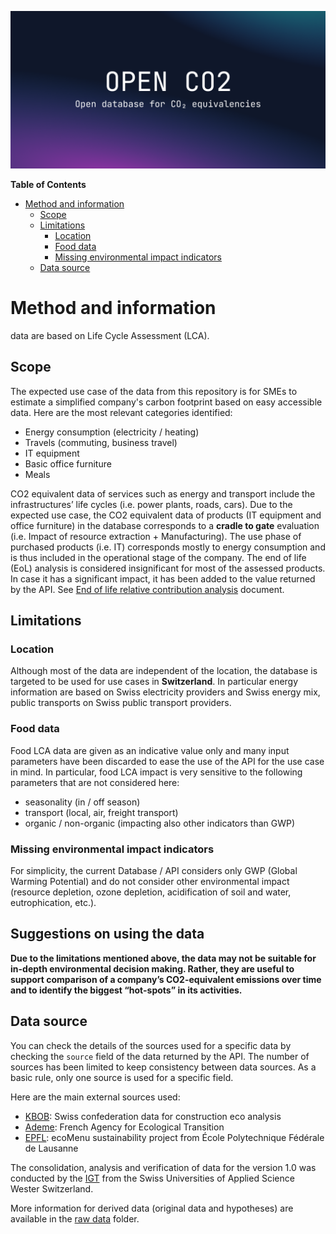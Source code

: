 ![Open Database and API for CO₂ equivalencies](../cover.png)

<!-- START doctoc generated TOC please keep comment here to allow auto update -->
<!-- DON'T EDIT THIS SECTION, INSTEAD RE-RUN doctoc TO UPDATE -->
**Table of Contents**

- [Method and information](#method-and-information)
  - [Scope](#scope)
  - [Limitations](#limitations)
    - [Location](#location)
    - [Food data](#food-data)
    - [Missing environmental impact indicators](#missing-environmental-impact-indicators)
  - [Data source](#data-source)

<!-- END doctoc generated TOC please keep comment here to allow auto update -->

# Method and information

data are based on Life Cycle Assessment (LCA).

## Scope

The expected use case of the data from this repository is for SMEs to estimate a simplified company's carbon footprint based on easy accessible data.
Here are the most relevant categories identified:

- Energy consumption (electricity / heating)
- Travels (commuting, business travel)
- IT equipment
- Basic office furniture
- Meals

CO2 equivalent data of services such as energy and transport include the infrastructures’ life cycles (i.e. power plants, roads, cars). Due to the expected use case, the CO2 equivalent data of products (IT equipment and office furniture) in the database corresponds to a **cradle to gate** evaluation (i.e. Impact of resource extraction + Manufacturing). The use phase of purchased products (i.e. IT) corresponds mostly to energy consumption and is thus included in the operational stage of the company.
The end of life (EoL) analysis is considered insignificant for most of the assessed products. In case it has a significant impact, it has been added to the value returned by the API. See [End of life relative contribution analysis](raw%20data/EndOfLifeAnalysis.pdf) document.

## Limitations

### Location

Although most of the data are independent of the location, the database is targeted to be used for use cases in **Switzerland**. In particular energy information are based on Swiss electricity providers and Swiss energy mix, public transports on Swiss public transport providers.

### Food data

Food LCA data are given as an indicative value only and many input parameters have been discarded to ease the use of the API for the use case in mind. In particular, food LCA impact is very sensitive to the following parameters that are not considered here:

- seasonality (in / off season)
- transport (local, air, freight transport)
- organic / non-organic (impacting also other indicators than GWP)

### Missing environmental impact indicators

For simplicity, the current Database / API considers only GWP (Global Warming Potential) and do not consider other environmental impact (resource depletion, ozone depletion, acidification of soil and water, eutrophication, etc.).

## Suggestions on using the data

**Due to the limitations mentioned above, the data may not be suitable for in-depth environmental decision making. Rather, they are useful to support comparison of a company’s CO2-equivalent emissions over time and to identify the biggest “hot-spots” in its activities.**

## Data source

You can check the details of the sources used for a specific data by checking the `source` field of the data returned by the API.
The number of sources has been limited to keep consistency between data sources. As a basic rule, only one source is used for a specific field.

Here are the main external sources used:

- [KBOB](https://www.kbob.admin.ch/kbob/de/home/themen-leistungen/nachhaltiges-bauen/oekobilanzdaten_baubereich.html): Swiss confederation data for construction eco analysis
- [Ademe](https://www.ademe.fr): French Agency for Ecological Transition
- [EPFL](https://www.epfl.ch/campus/restaurants-shops-hotels/fr/nos-promesses/sain/nutrimenu/#): ecoMenu sustainability project from École Polytechnique Fédérale de Lausanne

The consolidation, analysis and verification of data for the version 1.0 was conducted by the [IGT](https://heig-vd.ch/rad/instituts/igt) from the Swiss Universities of Applied Science Wester Switzerland.

More information for derived data (original data and hypotheses) are available in the [raw data](raw%20data/) folder.
